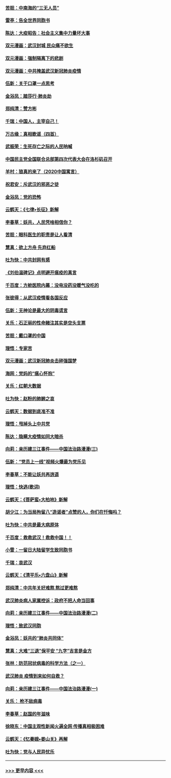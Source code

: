 #### [苦胆：中南海的“三无人员”](../pages/nsc993/n11862997.md?t=02122144) 
#### [雷亭：告全世界同胞书](../pages/nsc993/n11862572.md?t=02122144) 
#### [陈达：大疫昭告：社会主义集中力量坏大事](../pages/nsc993/n11859419.md?t=02122144) 
#### [双元漫画：武汉封城 民众痛不欲生](../pages/nsc993/n11859287.md?t=02122144) 
#### [双元漫画：强制隔离下的悲剧](../pages/nsc993/n11859244.md?t=02122144) 
#### [双元漫画：中共掩盖武汉新冠肺炎疫情](../pages/nsc993/n11858249.md?t=02122144) 
#### [伍新：关于口罩一点思考](../pages/nsc993/n11859195.md?t=02122144) 
#### [金浴凤：踏莎行‧肺炎劫](../pages/nsc993/n11858227.md?t=02122144) 
#### [郑纯清：赞方彬](../pages/nsc993/n11856803.md?t=02122144) 
#### [千瑞；中国人，主宰自己！](../pages/nsc993/n11856793.md?t=02122144) 
#### [万古缘：真相歌谣（四首）](../pages/nsc993/n11856263.md?t=02122144) 
#### [武振荣：生死存亡之际的人民呐喊](../pages/nsc993/n11856256.md?t=02122144) 
#### [中国民主党全国联合总部第四次代表大会在洛杉矶召开](../pages/nsc993/n11856344.md?t=02122144) 
#### [羊村：狼真的来了（2020中国寓言）](../pages/nsc993/n11856229.md?t=02122144) 
#### [祝君安：斥武汉的邪恶之徒](../pages/nsc993/n11855861.md?t=02122144) 
#### [金浴凤：党的恐怖](../pages/nsc993/n11855849.md?t=02122144) 
#### [云鹤天：《七律▪长征》新解](../pages/nsc993/n11855479.md?t=02122144) 
#### [李春草：妖共，人民凭啥相信你？](../pages/nsc993/n11855196.md?t=02122144) 
#### [苦胆：眼科医生的职责是让人看清](../pages/nsc993/n11853840.md?t=02122144) 
#### [慧真：欲上方舟 先弃红船](../pages/nsc993/n11853483.md?t=02122144) 
#### [吐为快：中共封网有感](../pages/nsc993/n11852575.md?t=02122144) 
#### [《刘伯温碑记》点明避开瘟疫的真言](../pages/nsc993/n11852128.md?t=02122144) 
#### [千百度：方舱医院内幕：没电没药没暖气没吃的](../pages/nsc993/n11850211.md?t=02122144) 
#### [张彼得：从武汉疫情看各国反应](../pages/nsc993/n11850102.md?t=02122144) 
#### [伍新：无神论是最大的阴毒谎言](../pages/nsc993/n11846129.md?t=02122144) 
#### [关乐：石正丽的性命赌注其实是空头支票](../pages/nsc993/n11846109.md?t=02122144) 
#### [苦胆：戴口罩的中国](../pages/nsc993/n11845576.md?t=02122144) 
#### [理悟：专家苦](../pages/nsc993/n11845564.md?t=02122144) 
#### [双元漫画：武汉新冠肺炎击碎强国梦](../pages/nsc993/n11843320.md?t=02122144) 
#### [海网：党妈的“瘟心怀抱”](../pages/nsc993/n11840740.md?t=02122144) 
#### [关乐：红朝大数据](../pages/nsc993/n11840675.md?t=02122144) 
#### [吐为快：赵粉的肺腑之哀](../pages/nsc993/n11840618.md?t=02122144) 
#### [云鹤天：数据到底准不准](../pages/nsc993/n11840325.md?t=02122144) 
#### [理悟：甩掉头上中共党](../pages/nsc993/n11838826.md?t=02122144) 
#### [陈达：隐瞒大疫情如同大暗杀](../pages/nsc993/n11838771.md?t=02122144) 
#### [向莉：亲历建三江事件——中国法治路漫漫(三)](../pages/nsc993/n11831825.md?t=02122144) 
#### [伍新：“党员上一线”视频火爆最为党乐见](../pages/nsc993/n11838200.md?t=02122144) 
#### [李春草：不能让妖共再逍遥](../pages/nsc993/n11838102.md?t=02122144) 
#### [理悟：快逃(歌词)](../pages/nsc993/n11838083.md?t=02122144) 
#### [云鹤天：《菩萨蛮▪大柏地》新解](../pages/nsc993/n11838059.md?t=02122144) 
#### [胡少江：为当局拘留八“造谣者”点赞的人，你们在忏悔吗？](../pages/nsc993/n11836801.md?t=02122144) 
#### [吐为快：中共是最大病原体](../pages/nsc993/n11836748.md?t=02122144) 
#### [千百度：救救武汉！救救中国！！](../pages/nsc993/n11836145.md?t=02122144) 
#### [小雪：一留日大陆留学生致同胞书](../pages/nsc993/n11834624.md?t=02122144) 
#### [千瑞：哀武汉](../pages/nsc993/n11833647.md?t=02122144) 
#### [云鹤天：《清平乐▪六盘山》新解](../pages/nsc993/n11833611.md?t=02122144) 
#### [郑纯清：中共年关好难熬 熬过更难熬](../pages/nsc993/n11833489.md?t=02122144) 
#### [武汉肺炎病人家属控诉：政府不把人命当回事](../pages/nsc993/n11833205.md?t=02122144) 
#### [向莉：亲历建三江事件——中国法治路漫漫(二)](../pages/nsc993/n11829102.md?t=02122144) 
#### [理悟：致武汉同胞](../pages/nsc993/n11831522.md?t=02122144) 
#### [金浴凤：妖共的“肺炎共同体”](../pages/nsc993/n11829448.md?t=02122144) 
#### [慧真：大难“三退”保平安 “九字”吉言是金方](../pages/nsc993/n11829501.md?t=02122144) 
#### [张林：防范冠状病毒的科学方法（之一）](../pages/nsc993/n11828618.md?t=02122144) 
#### [武汉肺炎 疫情到来如何自救？](../pages/nsc993/n11827632.md?t=02122144) 
#### [向莉：亲历建三江事件——中国法治路漫漫(一)](../pages/nsc993/n11827190.md?t=02122144) 
#### [关乐： 枪不敌病毒](../pages/nsc993/n11826746.md?t=02122144) 
#### [李春草：赵国的年滋味](../pages/nsc993/n11826321.md?t=02122144) 
#### [徐晓东：中国主观性新闻火遍全网 传播真相极困难](../pages/nsc993/n11826508.md?t=02122144) 
#### [云鹤天：《忆秦娥▪娄山关》再解](../pages/nsc993/n11824682.md?t=02122144) 
#### [吐为快：党与人民异忧乐](../pages/nsc993/n11824660.md?t=02122144) 

----
#### [ >>> 更早内容 <<< ](../indexes/nsc993-earlier.md)
